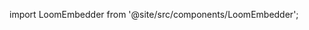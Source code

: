 import LoomEmbedder from '@site/src/components/LoomEmbedder';
<LoomEmbedder 
    VLink='https://www.loom.com/embed/7722bbc5e7dc41ebb3fe29ecd4c3ff7b?sid=63036eb4-3d71-4446-9329-c5c8a821a467'>
</LoomEmbedder>